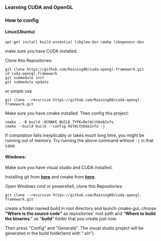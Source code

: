 ### Learning CUDA and OpenGL

### How to config

#### Linux(Ubuntu)

```shell
apt-get install build-essential libglew-dev cmake libopenexr-dev
```

make sure you have CUDA installed.

Clone this Repositories:

```shell
git clone https://github.com/Raining00/cuda-opengl-framework.git
cd cuda-opengl-framework
git submodule init
git submodule update
```

or simple use

```shell
git clone --recursive https://github.com/Raining00/cuda-opengl-framework.git
```

Make sure you have cmake installed. Then config this project:

```shell
cmake . -B build -DCMAKE_BUILD_TYPE=RelWithDebInfo
cmake --build build --config RelWithDebInfo -j
```

If compilation fails inexplicably or takes much long time, you might be running out of memory. Try running the above command without `-j` in that case.

#### Windows:

Make sure you have visual studio and CUDA installed.

Installing git from [**here**](https://git-scm.com/downloads) and cmake from [**here**](https://cmake.org/download/).

Open Windows cmd or powershell, clone this Repositories:

```shell
git clone --recursive https://github.com/Raining00/cuda-opengl-framework.git
```

create a folder named build in root directory and launch cmake-gui, choose **"Where is the source code"** as repositories' root path and "**Where to build the binaries**:" as "**build**" folder that you create just now.

Then press "Config" and "Generate". The visual studio project will be generated in the build folder(end with ".sln").

